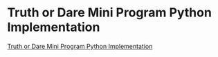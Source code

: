 # Truth or Dare Mini Program Python Implementation
[Truth or Dare Mini Program Python Implementation](https://aiwithcloud.com/2022/09/16/truth_or_dare_mini_program_python_implementation/)